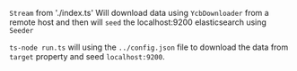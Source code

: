 `Stream` from './index.ts' Will download data using `YcbDownloader` from a remote host and
then will `seed` the localhost:9200 elasticsearch using `Seeder`

`ts-node run.ts` will using the `../config.json` file to download the
data from `target` property and seed `localhost:9200`.
